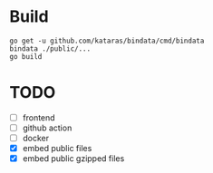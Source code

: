 # Build

```
go get -u github.com/kataras/bindata/cmd/bindata
bindata ./public/...
go build
```

# TODO

*[ ] frontend
*[ ] github action
*[ ] docker
*[x] embed public files
*[x] embed public gzipped files
